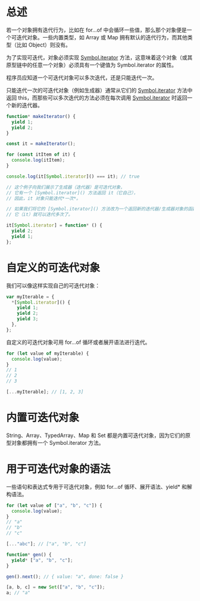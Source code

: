 # 总述

若一个对象拥有迭代行为，比如在 for...of 中会循环一些值，那么那个对象便是一个可迭代对象。一些内置类型，如 Array 或 Map 拥有默认的迭代行为，而其他类型（比如 Object）则没有。

为了实现可迭代，对象必须实现 [Symbol.iterator]() 方法，这意味着这个对象（或其原型链中的任意一个对象）必须具有一个键值为 Symbol.iterator 的属性。

程序员应知道一个可迭代对象可以多次迭代，还是只能迭代一次。

只能迭代一次的可迭代对象（例如生成器）通常从它们的 [Symbol.iterator]() 方法中返回 this，而那些可以多次迭代的方法必须在每次调用 [Symbol.iterator]() 时返回一个新的迭代器。


```javascript
function* makeIterator() {
  yield 1;
  yield 2;
}

const it = makeIterator();

for (const itItem of it) {
  console.log(itItem);
}

console.log(it[Symbol.iterator]() === it); // true

// 这个例子向我们展示了生成器（迭代器）是可迭代对象，
// 它有一个 [Symbol.iterator]() 方法返回 it（它自己），
// 因此，it 对象只能迭代*一次*。

// 如果我们将它的 [Symbol.iterator]() 方法改为一个返回新的迭代器/生成器对象的函数/生成器，
// 它（it）就可以迭代多次了。

it[Symbol.iterator] = function* () {
  yield 2;
  yield 1;
};
```





# 自定义的可迭代对象

我们可以像这样实现自己的可迭代对象：

```javascript
var myIterable = {
  *[Symbol.iterator]() {
    yield 1;
    yield 2;
    yield 3;
  },
};
```

自定义的可迭代对象可用 for...of 循环或者展开语法进行迭代。

```javascript
for (let value of myIterable) {
  console.log(value);
}
// 1
// 2
// 3

[...myIterable]; // [1, 2, 3]
```





# 内置可迭代对象

String、Array、TypedArray、Map 和 Set 都是内置可迭代对象，因为它们的原型对象都拥有一个 Symbol.iterator 方法。





# 用于可迭代对象的语法

一些语句和表达式专用于可迭代对象，例如 for...of 循环、展开语法、yield* 和解构语法。

```javascript
for (let value of ["a", "b", "c"]) {
  console.log(value);
}
// "a"
// "b"
// "c"

[..."abc"]; // ["a", "b", "c"]

function* gen() {
  yield* ["a", "b", "c"];
}

gen().next(); // { value: "a", done: false }

[a, b, c] = new Set(["a", "b", "c"]);
a; // "a"
```